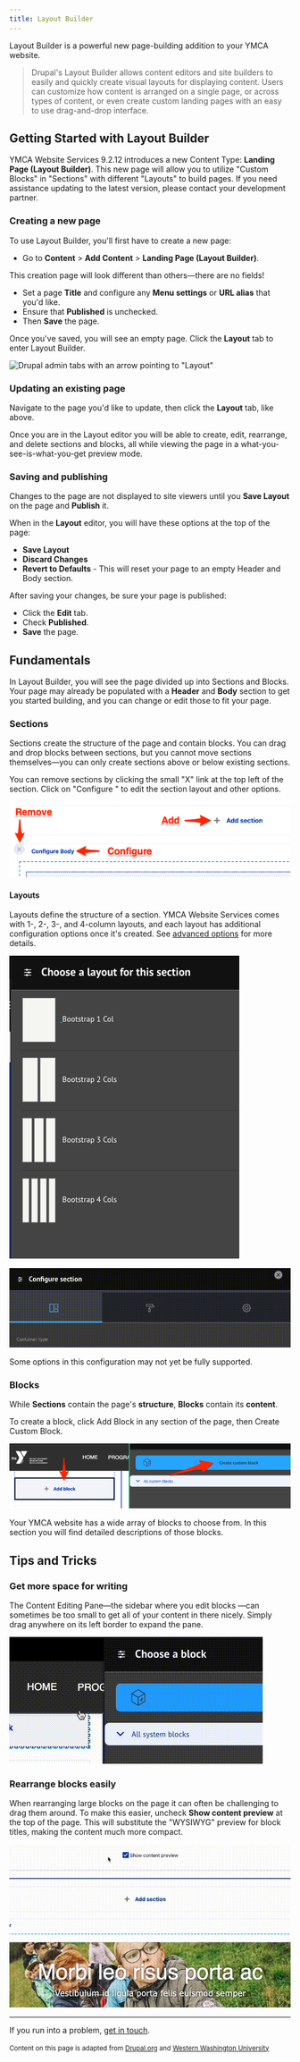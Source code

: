 ```yaml
---
title: Layout Builder
---
```


Layout Builder is a powerful new page-building addition to your YMCA website. 

> Drupal's Layout Builder allows content editors and site builders to easily and quickly create visual layouts for displaying content. Users can customize how content is arranged on a single page, or across types of content, or even create custom landing pages with an easy to use drag-and-drop interface.

## Getting Started with Layout Builder

YMCA Website Services 9.2.12 introduces a new Content Type: **Landing Page (Layout Builder)**. This new page will allow you to utilize "Custom Blocks" in "Sections" with different "Layouts" to build pages. If you need assistance updating to the latest version, please contact your development partner.

### Creating a new page

To use Layout Builder, you'll first have to create a new page: 

- Go to **Content** > **Add Content** > **Landing Page (Layout Builder)**. 

This creation page will look different than others—there are no fields! 

- Set a page **Title** and configure any **Menu settings** or **URL alias** that you'd like. 
- Ensure that **Published** is unchecked.
- Then **Save** the page.

Once you've saved, you will see an empty page. Click the **Layout** tab to enter Layout Builder.

![Drupal admin tabs with an arrow pointing to "Layout"](layout_builder_tab.png)

### Updating an existing page

Navigate to the page you'd like to update, then click the **Layout** tab, like above.

Once you are in the Layout editor you will be able to create, edit, rearrange, and delete sections and blocks, all while viewing the page in a what-you-see-is-what-you-get preview mode. 

### Saving and publishing

Changes to the page are not displayed to site viewers until you **Save Layout** on the page and **Publish** it.

When in the **Layout** editor, you will have these options at the top of the page:

- **Save Layout**
- **Discard Changes**
- **Revert to Defaults** - This will reset your page to an empty Header and Body section.

After saving your changes, be sure your page is published:

- Click the **Edit** tab.
- Check **Published**.
- **Save** the page.

## Fundamentals

In Layout Builder, you will see the page divided up into Sections and Blocks. Your page may already be populated with a **Header** and **Body** section to get you started building, and you can change or edit those to fit your page.

### Sections

Sections create the structure of the page and contain blocks. You can drag and drop blocks between sections, but you cannot move sections themselves—you can only create sections above or below existing sections.

You can remove sections by clicking the small "X" link at the top left of the section. Click on "Configure <Name of Section>" to edit the section layout and other options.

![A screenshot of a Layout Builder page with Remove, Configure, and Add buttons labeled.](lb_section_crud.png)

#### Layouts

Layouts define the structure of a section. YMCA Website Services comes with 1-, 2-, 3-, and 4-column layouts, and each layout has additional configuration options once it's created. See [advanced options]() for more details.

![A screenshot of the "Choose a layout for this section" dialog with options for 1 to 4 columns.](lb_choose_layout.png "Choose a layout")

![A screenshot of the "Configure Section" dialog with Layout, Style, and Settings options.](lb_section_settings.gif "Then configure the advanced Layout, Styles, and Settings.")

Some options in this configuration may not yet be fully supported.

### Blocks

While **Sections** contain the page's **structure**, **Blocks** contain its **content**.

To create a block, click Add Block in any section of the page, then Create Custom Block. 

![A screenshot showing the Add Block and Create Custom Block buttons.](lb_add_block.png)

Your YMCA website has a wide array of blocks to choose from. In this section you will find detailed descriptions of those blocks.

## Tips and Tricks

### Get more space for writing

The Content Editing Pane—the sidebar where you edit blocks —can sometimes be too small to get all of your content in there nicely. Simply drag anywhere on its left border to expand the pane.

![Animation showing a user dragging the border of the content editing pane to expand it.](lb_drag_content_pane.gif)

### Rearrange blocks easily

When rearranging large blocks on the page it can often be challenging to drag them around. To make this easier, uncheck **Show content preview** at the top of the page. This will substitute the "WYSIWYG" preview for block titles, making the content much more compact. 

![Animation showing the show content preview checkbox being unchecked and a block being moved.](lb_show_content_preview.gif)

---

If you run into a problem, [get in touch](../../../community).

<small>Content on this page is adapted from [Drupal.org](https://www.drupal.org/docs/8/core/modules/layout-builder) and [Western Washington University](https://brand.wwu.edu/layout-builder)</small>
